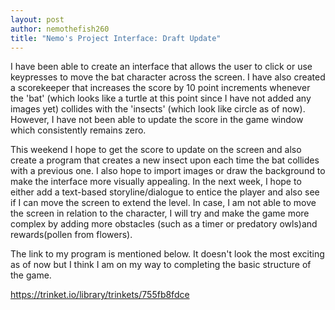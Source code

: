 ```yaml
---
layout: post
author: nemothefish260
title: "Nemo's Project Interface: Draft Update"
---
```

I have been able to create an interface that allows the user to click or use keypresses to move the bat character across the screen. I have also created a scorekeeper
that increases the score by 10 point increments whenever the 'bat' (which looks like a turtle at this point since I have not added any images yet) collides with
the 'insects' (which look like circle as of now). However, I have not been able to update the score in the game window which consistently remains zero.

This weekend I hope to get the score to update on the screen and also create a program that creates a new insect upon each time the bat collides with a previous one. I also hope to
import images or draw the background to make the interface more visually appealing. In the next week, I hope to either add a text-based storyline/dialogue to 
entice the player and also see if I can move the screen to extend the level. In case, I am not able to move the screen in relation to the character, I will try and make
the game more complex by adding more obstacles (such as a timer or predatory owls)and rewards(pollen from flowers).

The link to my program is mentioned below. It doesn't look the most exciting as of now but I think I am on my way to completing the basic structure of the game.

https://trinket.io/library/trinkets/755fb8fdce
